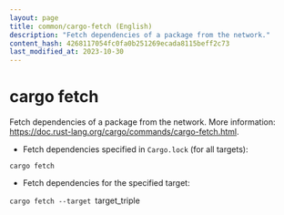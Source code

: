 ```yaml
---
layout: page
title: common/cargo-fetch (English)
description: "Fetch dependencies of a package from the network."
content_hash: 4268117054fc0fa0b251269ecada8115beff2c73
last_modified_at: 2023-10-30
---
```

# cargo fetch

Fetch dependencies of a package from the network.
More information: <https://doc.rust-lang.org/cargo/commands/cargo-fetch.html>.

- Fetch dependencies specified in `Cargo.lock` (for all targets):

`cargo fetch`

- Fetch dependencies for the specified target:

`cargo fetch --target `<span class="tldr-var badge badge-pill bg-dark-lm bg-white-dm text-white-lm text-dark-dm font-weight-bold">target_triple</span>
